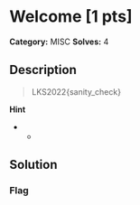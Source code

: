 # Welcome [1 pts]

**Category:** MISC
**Solves:** 4

## Description
>LKS2022{sanity_check}

**Hint**
* -

## Solution

### Flag

